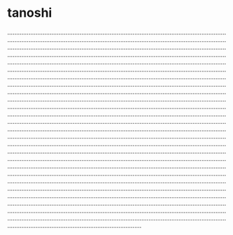 # tanoshi

....................................................................................................................................................................................................................................................................................................................................................................................................................................................................................................................................................................................................................................................................................................................................................................................................................................................................................................................................................................................................................................................................................................................................................................................................................................................................................................................................................................................................................................................................................................................................................................................................................................................................................................................................................................................................................................................................................................................................................................................................................................................................................................................................................................................................................................................................................................................................................................................................................................................................................................................................................................................................................................................................................................................................................................................................................................................................................................................................................................................................................................................................................................................................................................................................................................................................................................................................................................................................................................